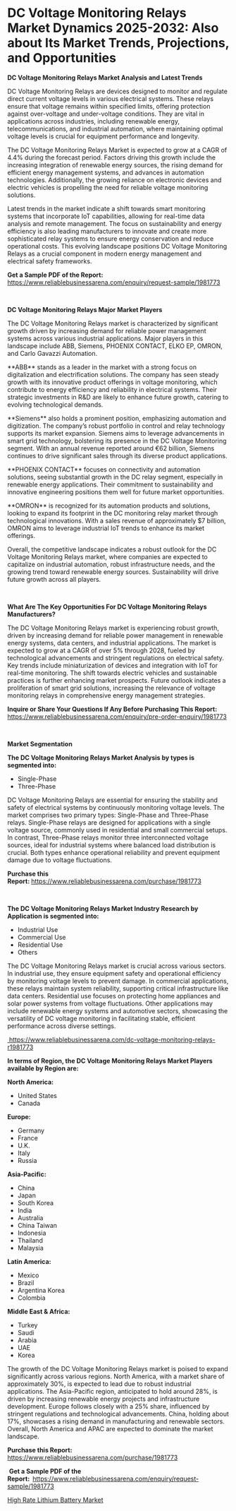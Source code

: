 <p><h1>DC Voltage Monitoring Relays Market Dynamics 2025-2032: Also about Its Market Trends, Projections, and Opportunities</h1></p><p><strong>DC Voltage Monitoring Relays Market Analysis and Latest Trends</strong></p>
<p><p>DC Voltage Monitoring Relays are devices designed to monitor and regulate direct current voltage levels in various electrical systems. These relays ensure that voltage remains within specified limits, offering protection against over-voltage and under-voltage conditions. They are vital in applications across industries, including renewable energy, telecommunications, and industrial automation, where maintaining optimal voltage levels is crucial for equipment performance and longevity.</p><p>The DC Voltage Monitoring Relays Market is expected to grow at a CAGR of 4.4% during the forecast period. Factors driving this growth include the increasing integration of renewable energy sources, the rising demand for efficient energy management systems, and advances in automation technologies. Additionally, the growing reliance on electronic devices and electric vehicles is propelling the need for reliable voltage monitoring solutions.</p><p>Latest trends in the market indicate a shift towards smart monitoring systems that incorporate IoT capabilities, allowing for real-time data analysis and remote management. The focus on sustainability and energy efficiency is also leading manufacturers to innovate and create more sophisticated relay systems to ensure energy conservation and reduce operational costs. This evolving landscape positions DC Voltage Monitoring Relays as a crucial component in modern energy management and electrical safety frameworks.</p></p>
<p><strong>Get a Sample PDF of the Report:&nbsp;</strong> <a href="https://www.reliablebusinessarena.com/enquiry/request-sample/1981773?utm_campaign=2258&utm_medium=2&utm_source=Github&utm_content=ia&utm_term=14022025&utm_id=dc-voltage-monitoring-relays">https://www.reliablebusinessarena.com/enquiry/request-sample/1981773</a></p>
<p>&nbsp;</p>
<p><strong>DC Voltage Monitoring Relays Major Market Players</strong></p>
<p><p>The DC Voltage Monitoring Relays market is characterized by significant growth driven by increasing demand for reliable power management systems across various industrial applications. Major players in this landscape include ABB, Siemens, PHOENIX CONTACT, ELKO EP, OMRON, and Carlo Gavazzi Automation.</p><p>**ABB** stands as a leader in the market with a strong focus on digitalization and electrification solutions. The company has seen steady growth with its innovative product offerings in voltage monitoring, which contribute to energy efficiency and reliability in electrical systems. Their strategic investments in R&D are likely to enhance future growth, catering to evolving technological demands.</p><p>**Siemens** also holds a prominent position, emphasizing automation and digitization. The company’s robust portfolio in control and relay technology supports its market expansion. Siemens aims to leverage advancements in smart grid technology, bolstering its presence in the DC Voltage Monitoring segment. With an annual revenue reported around €62 billion, Siemens continues to drive significant sales through its diverse product applications.</p><p>**PHOENIX CONTACT** focuses on connectivity and automation solutions, seeing substantial growth in the DC relay segment, especially in renewable energy applications. Their commitment to sustainability and innovative engineering positions them well for future market opportunities.</p><p>**OMRON** is recognized for its automation products and solutions, looking to expand its footprint in the DC monitoring relay market through technological innovations. With a sales revenue of approximately $7 billion, OMRON aims to leverage industrial IoT trends to enhance its market offerings.</p><p>Overall, the competitive landscape indicates a robust outlook for the DC Voltage Monitoring Relays market, where companies are expected to capitalize on industrial automation, robust infrastructure needs, and the growing trend toward renewable energy sources. Sustainability will drive future growth across all players.</p></p>
<p>&nbsp;</p>
<p><strong>What Are The Key Opportunities For DC Voltage Monitoring Relays Manufacturers?</strong></p>
<p><p>The DC Voltage Monitoring Relays market is experiencing robust growth, driven by increasing demand for reliable power management in renewable energy systems, data centers, and industrial applications. The market is expected to grow at a CAGR of over 5% through 2028, fueled by technological advancements and stringent regulations on electrical safety. Key trends include miniaturization of devices and integration with IoT for real-time monitoring. The shift towards electric vehicles and sustainable practices is further enhancing market prospects. Future outlook indicates a proliferation of smart grid solutions, increasing the relevance of voltage monitoring relays in comprehensive energy management strategies.</p></p>
<p><strong>Inquire or Share Your Questions If Any Before Purchasing This Report:</strong> <a href="https://www.reliablebusinessarena.com/enquiry/pre-order-enquiry/1981773?utm_campaign=2258&utm_medium=2&utm_source=Github&utm_content=ia&utm_term=14022025&utm_id=dc-voltage-monitoring-relays">https://www.reliablebusinessarena.com/enquiry/pre-order-enquiry/1981773</a></p>
<p>&nbsp;</p>
<p><strong>Market Segmentation</strong></p>
<p><strong>The DC Voltage Monitoring Relays Market Analysis by types is segmented into:</strong></p>
<p><ul><li>Single-Phase</li><li>Three-Phase</li></ul></p>
<p><p>DC Voltage Monitoring Relays are essential for ensuring the stability and safety of electrical systems by continuously monitoring voltage levels. The market comprises two primary types: Single-Phase and Three-Phase relays. Single-Phase relays are designed for applications with a single voltage source, commonly used in residential and small commercial setups. In contrast, Three-Phase relays monitor three interconnected voltage sources, ideal for industrial systems where balanced load distribution is crucial. Both types enhance operational reliability and prevent equipment damage due to voltage fluctuations.</p></p>
<p><strong>Purchase this Report:&nbsp;</strong><a href="https://www.reliablebusinessarena.com/purchase/1981773?utm_campaign=2258&utm_medium=2&utm_source=Github&utm_content=ia&utm_term=14022025&utm_id=dc-voltage-monitoring-relays">https://www.reliablebusinessarena.com/purchase/1981773</a></p>
<p>&nbsp;</p>
<p><strong>The DC Voltage Monitoring Relays Market Industry Research by Application is segmented into:</strong></p>
<p><ul><li>Industrial Use</li><li>Commercial Use</li><li>Residential Use</li><li>Others</li></ul></p>
<p><p>The DC Voltage Monitoring Relays market is crucial across various sectors. In industrial use, they ensure equipment safety and operational efficiency by monitoring voltage levels to prevent damage. In commercial applications, these relays maintain system reliability, supporting critical infrastructure like data centers. Residential use focuses on protecting home appliances and solar power systems from voltage fluctuations. Other applications may include renewable energy systems and automotive sectors, showcasing the versatility of DC voltage monitoring in facilitating stable, efficient performance across diverse settings.</p></p>
<p><a href="https://www.reliablebusinessarena.com/dc-voltage-monitoring-relays-r1981773?utm_campaign=2258&utm_medium=2&utm_source=Github&utm_content=ia&utm_term=14022025&utm_id=dc-voltage-monitoring-relays">&nbsp;https://www.reliablebusinessarena.com/dc-voltage-monitoring-relays-r1981773</a></p>
<p><strong>In terms of Region, the DC Voltage Monitoring Relays Market Players available by Region are:</strong></p>
<p>
    <p> <strong> North America: </strong>
        <ul>
            <li>United States</li>
            <li>Canada</li>
        </ul>
        </p> 
    <p> <strong> Europe: </strong>
        <ul>
            <li>Germany</li>
            <li>France</li>
            <li>U.K.</li>
            <li>Italy</li>
            <li>Russia</li>
        </ul>
        </p> 
    <p> <strong> Asia-Pacific: </strong>
        <ul>
            <li>China</li>
            <li>Japan</li>
            <li>South Korea</li>
            <li>India</li>
            <li>Australia</li>
            <li>China Taiwan</li>
            <li>Indonesia</li>
            <li>Thailand</li>
            <li>Malaysia</li>
        </ul>
        </p> 
    <p> <strong> Latin America: </strong>
        <ul>
            <li>Mexico</li>
            <li>Brazil</li>
            <li>Argentina Korea</li>
            <li>Colombia</li>
        </ul>
        </p> 
    <p> <strong> Middle East & Africa: </strong>
        <ul>
            <li>Turkey</li>
            <li>Saudi</li>
            <li>Arabia</li>
            <li>UAE</li>
            <li>Korea</li>
        </ul>
    </p>
    </p>
<p><p>The growth of the DC Voltage Monitoring Relays market is poised to expand significantly across various regions. North America, with a market share of approximately 30%, is expected to lead due to robust industrial applications. The Asia-Pacific region, anticipated to hold around 28%, is driven by increasing renewable energy projects and infrastructure development. Europe follows closely with a 25% share, influenced by stringent regulations and technological advancements. China, holding about 17%, showcases a rising demand in manufacturing and renewable sectors. Overall, North America and APAC are expected to dominate the market landscape.</p></p>
<p><strong>Purchase this Report: </strong><a href="https://www.reliablebusinessarena.com/purchase/1981773?utm_campaign=2258&utm_medium=2&utm_source=Github&utm_content=ia&utm_term=14022025&utm_id=dc-voltage-monitoring-relays">https://www.reliablebusinessarena.com/purchase/1981773</a></p>
<p>&nbsp;<strong>Get a Sample PDF of the Report:&nbsp;&nbsp;</strong><a href="https://www.reliablebusinessarena.com/enquiry/request-sample/1981773?utm_campaign=2258&utm_medium=2&utm_source=Github&utm_content=ia&utm_term=14022025&utm_id=dc-voltage-monitoring-relays">https://www.reliablebusinessarena.com/enquiry/request-sample/1981773</a></p>
<p><strong></strong></p>
<p><p><a href="https://github.com/ilonaenterline65/Market-Research-Report-List-1/blob/main/high-rate-lithium-battery-market.md?utm_campaign=2258&utm_medium=2&utm_source=Github&utm_content=ia&utm_term=14022025&utm_id=dc-voltage-monitoring-relays">High Rate Lithium Battery Market</a></p></p>